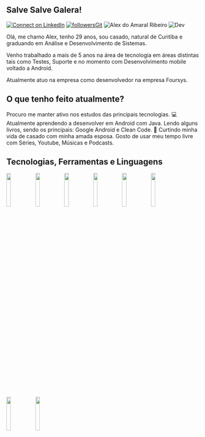 ## Salve Salve Galera!

[![Connect on LinkedIn](https://img.shields.io/badge/--linkedin?label=LinkedIn&logo=LinkedIn&style=social)](https://www.linkedin.com/in/alexdoamaralribeiro/) [![followersGit](https://img.shields.io/github/followers/alexdoamaral?style=social)](https://github.com/alexdoamaral) <img src="https://komarev.com/ghpvc/?username=alexdoamaral&label=Profile%20views&color=0e75b6&style=social" alt="Alex do Amaral Ribeiro" /> ![Dev](https://img.shields.io/badge/Dev-AlexdoAmaral-yellowgreen)

Olá, me chamo Alex, tenho 29 anos, sou casado, natural de Curitiba e graduando em Análise e Desenvolvimento de Sistemas.

Venho trabalhado a mais de 5 anos na área de tecnologia em áreas distintas tais como Testes, Suporte e no momento com Desenvolvimento mobile voltado a Android.

Atualmente atuo na empresa como desenvolvedor na empresa Foursys.

## O que tenho feito atualmente?

Procuro me manter ativo nos estudos das principais tecnologias.
💻 Atualmente aprendendo a desenvolver em Android com Java.
Lendo alguns livros, sendo os principais: Google Android e Clean Code.
👫 Curtindo minha vida de casado com minha amada esposa.
Gosto de usar meu tempo livre com Séries, Youtube, Músicas e Podcasts.

## Tecnologias, Ferramentas e Linguagens 

<code><img width="15%" src="https://www.vectorlogo.zone/logos/visualstudio_code/visualstudio_code-ar21.svg"></code><code><img width="15%" src="https://www.vectorlogo.zone/logos/git-scm/git-scm-ar21.svg"></code><code><img width="15%" src="https://www.vectorlogo.zone/logos/github/github-ar21.svg"></code><code><img width="15%" src="https://www.vectorlogo.zone/logos/java/java-ar21.svg"></code><code><img width="15%" src="https://www.vectorlogo.zone/logos/javascript/javascript-ar21.svg"></code><code><img width="15%" src="https://www.vectorlogo.zone/logos/getbootstrap/getbootstrap-ar21.svg"></code><code><img width="15%" src="https://www.vectorlogo.zone/logos/w3_html5/w3_html5-ar21.svg"></code><code><img width="15%" src="https://www.vectorlogo.zone/logos/android/android-ar21.svg"></code>




